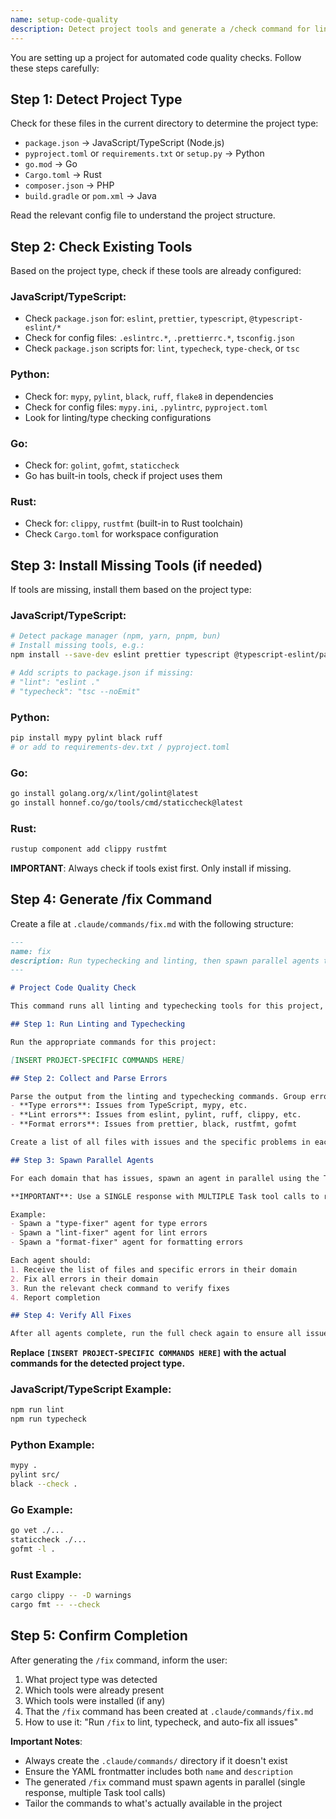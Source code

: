 ```yaml
---
name: setup-code-quality
description: Detect project tools and generate a /check command for linting and typechecking
---
```


You are setting up a project for automated code quality checks. Follow these steps carefully:

## Step 1: Detect Project Type

Check for these files in the current directory to determine the project type:
- `package.json` → JavaScript/TypeScript (Node.js)
- `pyproject.toml` or `requirements.txt` or `setup.py` → Python
- `go.mod` → Go
- `Cargo.toml` → Rust
- `composer.json` → PHP
- `build.gradle` or `pom.xml` → Java

Read the relevant config file to understand the project structure.

## Step 2: Check Existing Tools

Based on the project type, check if these tools are already configured:

### JavaScript/TypeScript:
- Check `package.json` for: `eslint`, `prettier`, `typescript`, `@typescript-eslint/*`
- Check for config files: `.eslintrc.*`, `.prettierrc.*`, `tsconfig.json`
- Check `package.json` scripts for: `lint`, `typecheck`, `type-check`, or `tsc`

### Python:
- Check for: `mypy`, `pylint`, `black`, `ruff`, `flake8` in dependencies
- Check for config files: `mypy.ini`, `.pylintrc`, `pyproject.toml`
- Look for linting/type checking configurations

### Go:
- Check for: `golint`, `gofmt`, `staticcheck`
- Go has built-in tools, check if project uses them

### Rust:
- Check for: `clippy`, `rustfmt` (built-in to Rust toolchain)
- Check `Cargo.toml` for workspace configuration

## Step 3: Install Missing Tools (if needed)

If tools are missing, install them based on the project type:

### JavaScript/TypeScript:
```bash
# Detect package manager (npm, yarn, pnpm, bun)
# Install missing tools, e.g.:
npm install --save-dev eslint prettier typescript @typescript-eslint/parser @typescript-eslint/eslint-plugin

# Add scripts to package.json if missing:
# "lint": "eslint ."
# "typecheck": "tsc --noEmit"
```

### Python:
```bash
pip install mypy pylint black ruff
# or add to requirements-dev.txt / pyproject.toml
```

### Go:
```bash
go install golang.org/x/lint/golint@latest
go install honnef.co/go/tools/cmd/staticcheck@latest
```

### Rust:
```bash
rustup component add clippy rustfmt
```

**IMPORTANT**: Always check if tools exist first. Only install if missing.

## Step 4: Generate /fix Command

Create a file at `.claude/commands/fix.md` with the following structure:

```markdown
---
name: fix
description: Run typechecking and linting, then spawn parallel agents to fix all issues
---

# Project Code Quality Check

This command runs all linting and typechecking tools for this project, collects errors, groups them by domain, and spawns parallel agents to fix them.

## Step 1: Run Linting and Typechecking

Run the appropriate commands for this project:

[INSERT PROJECT-SPECIFIC COMMANDS HERE]

## Step 2: Collect and Parse Errors

Parse the output from the linting and typechecking commands. Group errors by domain:
- **Type errors**: Issues from TypeScript, mypy, etc.
- **Lint errors**: Issues from eslint, pylint, ruff, clippy, etc.
- **Format errors**: Issues from prettier, black, rustfmt, gofmt

Create a list of all files with issues and the specific problems in each file.

## Step 3: Spawn Parallel Agents

For each domain that has issues, spawn an agent in parallel using the Task tool:

**IMPORTANT**: Use a SINGLE response with MULTIPLE Task tool calls to run agents in parallel.

Example:
- Spawn a "type-fixer" agent for type errors
- Spawn a "lint-fixer" agent for lint errors
- Spawn a "format-fixer" agent for formatting errors

Each agent should:
1. Receive the list of files and specific errors in their domain
2. Fix all errors in their domain
3. Run the relevant check command to verify fixes
4. Report completion

## Step 4: Verify All Fixes

After all agents complete, run the full check again to ensure all issues are resolved.
```

**Replace `[INSERT PROJECT-SPECIFIC COMMANDS HERE]` with the actual commands for the detected project type.**

### JavaScript/TypeScript Example:
```bash
npm run lint
npm run typecheck
```

### Python Example:
```bash
mypy .
pylint src/
black --check .
```

### Go Example:
```bash
go vet ./...
staticcheck ./...
gofmt -l .
```

### Rust Example:
```bash
cargo clippy -- -D warnings
cargo fmt -- --check
```

## Step 5: Confirm Completion

After generating the `/fix` command, inform the user:
1. What project type was detected
2. Which tools were already present
3. Which tools were installed (if any)
4. That the `/fix` command has been created at `.claude/commands/fix.md`
5. How to use it: "Run `/fix` to lint, typecheck, and auto-fix all issues"

**Important Notes**:
- Always create the `.claude/commands/` directory if it doesn't exist
- Ensure the YAML frontmatter includes both `name` and `description`
- The generated `/fix` command must spawn agents in parallel (single response, multiple Task tool calls)
- Tailor the commands to what's actually available in the project
